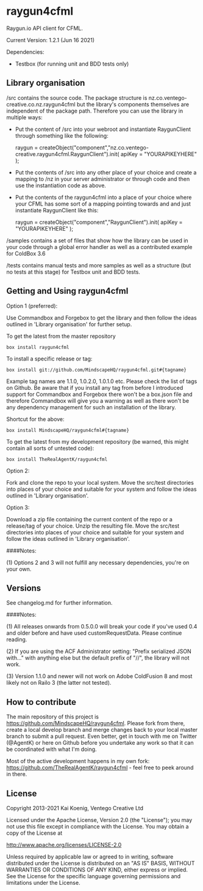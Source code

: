raygun4cfml
===========

Raygun.io API client for CFML.

Current Version: 1.2.1 (Jun 16 2021)

Dependencies: 

- Testbox (for running unit and BDD tests only)

## Library organisation

/src contains the source code. The package structure is nz.co.ventego-creative.co.nz.raygun4cfml but the library's components themselves are independent of the package path. Therefore you can use the library in multiple ways:

- Put the content of /src into your webroot and instantiate RaygunClient through something like the following:

    raygun = createObject("component","nz.co.ventego-creative.raygun4cfml.RaygunClient").init(
        apiKey = "YOURAPIKEYHERE"
    );

- Put the contents of /src into any other place of your choice and create a mapping to /nz in your server administrator or through code and then use the instantiation code as above.

- Put the contents of the raygun4cfml into a place of your choice where your CFML has some sort of a mapping pointing towards and and just instantiate RaygunClient like this:

    raygun = createObject("component","RaygunClient").init(
        apiKey = "YOURAPIKEYHERE"
    );
    
/samples contains a set of files that show how the library can be used in your code through a global error handler as well as a contributed example for ColdBox 3.6

/tests contains manual tests and more samples as well as a structure (but no tests at this stage) for Testbox unit and BDD tests.

## Getting and Using raygun4cfml

Option 1 (preferred):

Use Commandbox and Forgebox to get the library and then follow the ideas outlined in 'Library organisation' for further setup.

To get the latest from the master repository

    box install raygun4cfml 

To install a specific release or tag: 
    
    box install git://github.com/MindscapeHQ/raygun4cfml.git#{tagname}
    
Example tag names are 1.1.0, 1.0.2.0, 1.0.1.0 etc. Please check the list of tags on Github. Be aware that if you install any tag from before I introduced support for Commandbox and Forgebox there won't be a box.json file and therefore Commandbox will give you a warning as well as there won't be any dependency management for such an installation of the library.
    
Shortcut for the above:
 
    box install MindscapeHQ/raygun4cfml#{tagname}
    
To get the latest from my development repository (be warned, this might contain all sorts of untested code):
  
    box install TheRealAgentK/raygun4cfml

Option 2:

Fork and clone the repo to your local system. Move the src/test directories into places of your choice and suitable for your system and follow the ideas outlined in 'Library organisation'.

Option 3:

Download a zip file containing the current content of the repo or a release/tag of your choice. Unzip the resulting file. Move the src/test directories into places of your choice and suitable for your system and follow the ideas outlined in 'Library organisation'.

####Notes:

(1) Options 2 and 3 will not fulfill any necessary dependencies, you're on your own.

## Versions

See changelog.md for further information.

####Notes:

(1) All releases onwards from 0.5.0.0 will break your code if you've used 0.4 and older before and have used customRequestData. Please continue reading.

(2) If you are using the ACF Administrator setting: "Prefix serialized JSON with..." with anything else but the default prefix of "//", the library will not work.

(3) Version 1.1.0 and newer will not work on Adobe ColdFusion 8 and most likely not on Railo 3 (the latter not tested).


## How to contribute

The main repository of this project is https://github.com/MindscapeHQ/raygun4cfml. Please fork from there, create a local develop branch and merge changes back to your local master branch to submit a pull request. Even better, get in touch with me on Twitter (@AgentK) or here on Github before you undertake any work so that it can be coordinated with what I'm doing.

Most of the active development happens in my own fork: https://github.com/TheRealAgentK/raygun4cfml - feel free to peek around in there.

## License

Copyright 2013-2021 Kai Koenig, Ventego Creative Ltd

Licensed under the Apache License, Version 2.0 (the "License");
you may not use this file except in compliance with the License.
You may obtain a copy of the License at

   http://www.apache.org/licenses/LICENSE-2.0

Unless required by applicable law or agreed to in writing, software
distributed under the License is distributed on an "AS IS" BASIS,
WITHOUT WARRANTIES OR CONDITIONS OF ANY KIND, either express or implied.
See the License for the specific language governing permissions and
limitations under the License.







